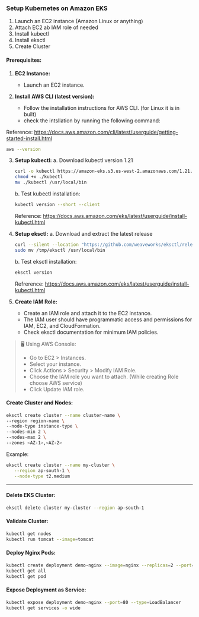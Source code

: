 ### Setup Kubernetes on Amazon EKS

1. Launch an EC2 instance (Amazon Linux or anything)
2. Attach EC2 ab IAM role of needed
3. Install kubectl
4. Install eksctl
5. Create Cluster


#### Prerequisites:

1. **EC2 Instance:**
   - Launch an EC2 instance.

2. **Install AWS CLI (latest version):**
   - Follow the installation instructions for AWS CLI. (for Linux it is in built)
   - check the intsllation by running the following command:
     
Reference: https://docs.aws.amazon.com/cli/latest/userguide/getting-started-install.html

```bash
aws --version
```

3. **Setup kubectl:**
   a. Download kubectl version 1.21
   ```bash
   curl -o kubectl https://amazon-eks.s3.us-west-2.amazonaws.com/1.21.2/2021-07-05/bin/linux/amd64/kubectl
   chmod +x ./kubectl
   mv ./kubectl /usr/local/bin
   ```
   b. Test kubectl installation:
   ```bash
   kubectl version --short --client
   ```
   Reference: https://docs.aws.amazon.com/eks/latest/userguide/install-kubectl.html

4. **Setup eksctl:**
   a. Download and extract the latest release
   ```bash
   curl --silent --location "https://github.com/weaveworks/eksctl/releases/latest/download/eksctl_$(uname -s)_amd64.tar.gz" | tar xz -C /tmp
   sudo mv /tmp/eksctl /usr/local/bin
   ```
   b. Test eksctl installation:
   ```bash
   eksctl version
   ```
   Refrerence: https://docs.aws.amazon.com/eks/latest/userguide/install-kubectl.html

5. **Create IAM Role:**
   - Create an IAM role and attach it to the EC2 instance.
   - The IAM user should have programmatic access and permissions for IAM, EC2, and CloudFormation.
   - Check eksctl documentation for minimum IAM policies.
  
> 🖥️ Using AWS Console:
> - Go to EC2 > Instances.
> - Select your instance.
> - Click Actions > Security > Modify IAM Role.
> - Choose the IAM role you want to attach. (While creating Role choose AWS service)
> - Click Update IAM role.

#### Create Cluster and Nodes:

```bash
eksctl create cluster --name cluster-name \
--region region-name \
--node-type instance-type \
--nodes-min 2 \
--nodes-max 2 \
--zones <AZ-1>,<AZ-2>
```
Example:
```bash
eksctl create cluster --name my-cluster \
   --region ap-south-1 \
   --node-type t2.medium
```
---

#### Delete EKS Cluster:

```bash
eksctl delete cluster my-cluster --region ap-south-1
```

#### Validate Cluster:

```bash
kubectl get nodes
kubectl run tomcat --image=tomcat
```

#### Deploy Nginx Pods:

```bash
kubectl create deployment demo-nginx --image=nginx --replicas=2 --port=80
kubectl get all
kubectl get pod
```

#### Expose Deployment as Service:

```bash
kubectl expose deployment demo-nginx --port=80 --type=LoadBalancer
kubectl get services -o wide
```
